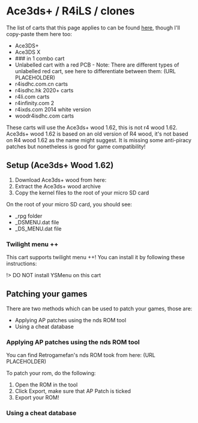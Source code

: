 # Ace3ds+ / R4iLS / clones

The list of carts that this page applies to can be found [here](https://gitHub.com/ds-homebrew/flashcard-archive), though I'll copy-paste them here too:
* Ace3DS+
* Ace3DS X
* \#\#\# in 1 combo cart
* Unlabelled cart with a red PCB - Note: There are different types of unlabelled red cart, see here to differentiate between them: (URL PLACEHOLDER)
* r4isdhc.com.cn carts
* r4isdhc.hk 2020+ carts
* r4li.com carts
* r4infinity.com 2
* r4ixds.com 2014 white version
* woodr4isdhc.com carts

These carts will use the Ace3ds+ wood 1.62, this is not r4 wood 1.62.
Ace3ds+ wood 1.62 is based on an old version of R4 wood, it's not based on R4 wood 1.62 as the name might suggest. 
It is missing some anti-piracy patches but nonetheless is good for game compatibility!

## Setup (Ace3ds+ Wood 1.62)

1. Download Ace3ds+ wood from here: 
1. Extract the Ace3ds+ wood archive
1. Copy the kernel files to the root of your micro SD card

On the root of your micro SD card, you should see:
* _rpg folder
* _DSMENU.dat file
* \_DS_MENU.dat file

### Twilight menu ++

This cart supports twilight menu ++!
You can install it by following these instructions: 

!> DO NOT install YSMenu on this cart

## Patching your games

There are two methods which can be used to patch your games, those are:
* Applying AP patches using the nds ROM tool
* Using a cheat database

### Applying AP patches using the nds ROM tool

You can find Retrogamefan's nds ROM took from here: (URL PLACEHOLDER)

To patch your rom, do the following:
1. Open the ROM in the tool
1. Click Export, make sure that AP Patch is ticked
1. Export your ROM!

### Using a cheat database
